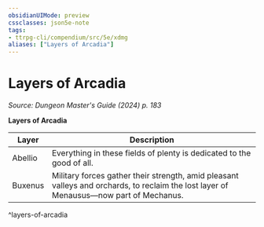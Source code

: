 ```yaml
---
obsidianUIMode: preview
cssclasses: json5e-note
tags:
- ttrpg-cli/compendium/src/5e/xdmg
aliases: ["Layers of Arcadia"]
---
```

# Layers of Arcadia
*Source: Dungeon Master's Guide (2024) p. 183* 

**Layers of Arcadia**

| Layer | Description |
|-------|-------------|
| Abellio | Everything in these fields of plenty is dedicated to the good of all. |
| Buxenus | Military forces gather their strength, amid pleasant valleys and orchards, to reclaim the lost layer of Menausus—now part of Mechanus. |
^layers-of-arcadia